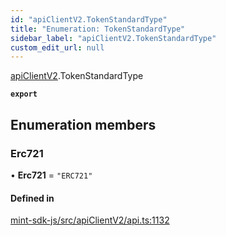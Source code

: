 ```yaml
---
id: "apiClientV2.TokenStandardType"
title: "Enumeration: TokenStandardType"
sidebar_label: "apiClientV2.TokenStandardType"
custom_edit_url: null
---
```


[apiClientV2](../modules/apiClientV2).TokenStandardType

**`export`**

## Enumeration members

### Erc721

• **Erc721** = `"ERC721"`

#### Defined in

[mint-sdk-js/src/apiClientV2/api.ts:1132](https://github.com/KyuzanInc/mint-sdk-js/blob/d2ac52e/src/apiClientV2/api.ts#L1132)
